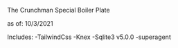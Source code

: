 The Crunchman Special Boiler Plate

as of: 10/3/2021

Includes:
-TailwindCss
-Knex
-Sqlite3 v5.0.0
-superagent

